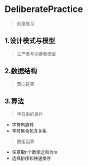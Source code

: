 # DeliberatePractice
> 刻意练习

## 1.设计模式与模型
> 生产者与消费者模型

## 2.数据结构
> 双向链表

## 3.算法

> 字符串的操作
- 字符串旋转
- 字符集合包含关系

> 数组运算
- 任意取n个数使之和为m
- 选择排序和快速排序

